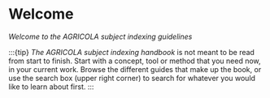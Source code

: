 
# Welcome

*Welcome to the AGRICOLA subject indexing guidelines*

:::{tip}
*The AGRICOLA subject indexing handbook* is not meant to be read from start to finish. Start with a concept, tool or method that you need now, in your current work. Browse the different guides that make up the book, or use the search box (upper right corner) to search for whatever you would like to learn about first.
:::

